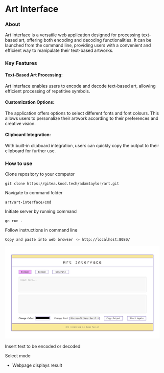 # Art Interface

### About

Art Interface is a versatile web application designed for processing text-based art, offering both encoding and decoding functionalities. It can be launched from the command line, providing users with a convenient and efficient way to manipulate their text-based artworks.

### Key Features

#### Text-Based Art Processing:
Art Interface enables users to encode and decode text-based art, allowing efficient processing of repetitive symbols.
#### Customization Options:
The application offers options to select different fonts and font colours. This allows users to personalize their artwork according to their preferences and creative vision.
#### Clipboard Integration:
With built-in clipboard integration, users can quickly copy the output to their clipboard for further use.


### How to use
Clone repository to your computor

    git clone https://gitea.kood.tech/adamtaylor/art.git
Navigate to command folder    
     
    art/art-interface/cmd

Initiate server by running command

    go run .
 
 
Follow instructions in command line

    Copy and paste into web browser -> http://localhost:8080/

![Webpage Main](screenshots/Screenshot-MAIN.png)

Insert text to be encoded or decoded

Select mode
 - Webpage displays result
